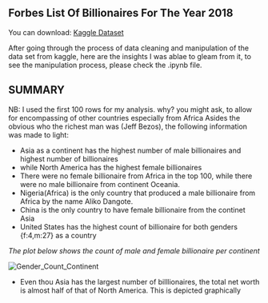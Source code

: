 ## Forbes List Of Billionaires For The Year 2018
You can download: [Kaggle Dataset ](https://www.kaggle.com/jaytilala/forbes-worlds-billionaires-in-2018/download) 

After going through the process of data cleaning and manipulation of the data set from kaggle, here are the insights I was ablae to gleam from it, to see the manipulation process, please check the .ipynb file.

## SUMMARY
NB: I used the first 100 rows for my analysis. why? you might ask, to allow for encompassing of other countries especially from Africa
Asides the obvious who the richest man was (Jeff Bezos), the following information was made to light:
- Asia as a continent has the highest number of male billionaires and highest number of billionaires
- while North America has the highest female billionaires
- There were no female billionaire from Africa in the top 100, while there were no male billionaire from continent Oceania. 
- Nigeria(Africa) is the only country that produced a male billionaire from Africa by the name Aliko Dangote.
- China is the only country to have female billionaire from the continet Asia
- United States has the highest count of billionaire for both genders {f:4,m:27} as a country

*The plot below shows the count of male and female billionaire per continent*

![Gender_Count_Continent](https://user-images.githubusercontent.com/35836370/151636009-b8c53537-2871-4b53-b29f-d795d18c8c48.png)

- Even thou Asia has the largest number of billlionaires, the total net worth is almost half of that of North America. This is depicted graphically 


